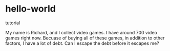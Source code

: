 # hello-world
tutorial

My name is Richard, and I collect video games. I have around 700 video games right now. Becuase of buying all of these games, in addition to other factors, I have a lot of debt. Can I escape the debt before it escapes me?
